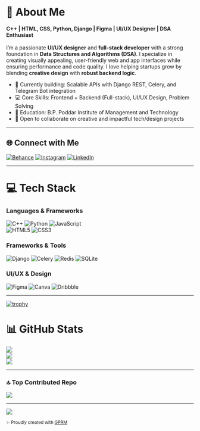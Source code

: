 # 💫 About Me
**C++ | HTML, CSS, Python, Django | Figma | UI/UX Designer | DSA Enthusiast**  
<br>
I’m a passionate **UI/UX designer** and **full-stack developer** with a strong foundation in **Data Structures and Algorithms (DSA)**. I specialize in creating visually appealing, user-friendly web and app interfaces while ensuring performance and code quality. I love helping startups grow by blending **creative design** with **robust backend logic**.

- 🔭 Currently building: Scalable APIs with Django REST, Celery, and Telegram Bot integration  
- 💻 Core Skills: Frontend + Backend (Full-stack), UI/UX Design, Problem Solving  
- 🏫 Education: B.P. Poddar Institute of Management and Technology  
- 🤝 Open to collaborate on creative and impactful tech/design projects

---


## 🌐 Connect with Me

[![Behance](https://img.shields.io/badge/Behance-1769ff?logo=behance&logoColor=white)](https://behance.net/manusingh28)
[![Instagram](https://img.shields.io/badge/Instagram-%23E4405F.svg?logo=Instagram&logoColor=white)](https://instagram.com/ms2_graphics)
[![LinkedIn](https://img.shields.io/badge/LinkedIn-%230077B5.svg?logo=linkedin&logoColor=white)](https://linkedin.com/in/manusingh02)

---

# 💻 Tech Stack

### Languages & Frameworks  
![C++](https://img.shields.io/badge/C++-00599C?style=for-the-badge&logo=c%2B%2B&logoColor=white)
![Python](https://img.shields.io/badge/Python-14354C?style=for-the-badge&logo=python&logoColor=white)
![JavaScript](https://img.shields.io/badge/JavaScript-323330?style=for-the-badge&logo=javascript&logoColor=F7DF1E)  
![HTML5](https://img.shields.io/badge/HTML5-E34F26?style=for-the-badge&logo=html5&logoColor=white)
![CSS3](https://img.shields.io/badge/CSS3-1572B6?style=for-the-badge&logo=css3&logoColor=white)

### Frameworks & Tools  
![Django](https://img.shields.io/badge/Django-092E20?style=for-the-badge&logo=django&logoColor=white)
![Celery](https://img.shields.io/badge/Celery-37814A?style=for-the-badge&logo=celery&logoColor=white)
![Redis](https://img.shields.io/badge/Redis-DC382D?style=for-the-badge&logo=redis&logoColor=white)
![SQLite](https://img.shields.io/badge/SQLite-003B57?style=for-the-badge&logo=sqlite&logoColor=white)

### UI/UX & Design  
![Figma](https://img.shields.io/badge/Figma-F24E1E?style=for-the-badge&logo=figma&logoColor=white)
![Canva](https://img.shields.io/badge/Canva-00C4CC?style=for-the-badge&logo=Canva&logoColor=white)
![Dribbble](https://img.shields.io/badge/Dribbble-EA4C89?style=for-the-badge&logo=dribbble&logoColor=white)

---

[![trophy](https://github-profile-trophy.vercel.app/?username=ryo-ma)](https://github.com/ryo-ma/github-profile-trophy)

# 📊 GitHub Stats

![](https://github-readme-stats.vercel.app/api?username=manu-7&theme=neon&hide_border=false&include_all_commits=false&count_private=false)  
![](https://github-readme-streak-stats.herokuapp.com/?user=manu-7&theme=neon&hide_border=false)  
![](https://github-readme-stats.vercel.app/api/top-langs/?username=manu-7&theme=neon&hide_border=false&include_all_commits=false&count_private=false&layout=compact)

---

### 🔝 Top Contributed Repo
![](https://github-contributor-stats.vercel.app/api?username=manu-7&limit=5&theme=dark&combine_all_yearly_contributions=true)

---

[![](https://visitcount.itsvg.in/api?id=manu-7&icon=0&color=0)](https://visitcount.itsvg.in)

<sub>✨ Proudly created with [GPRM](https://gprm.itsvg.in)</sub>

